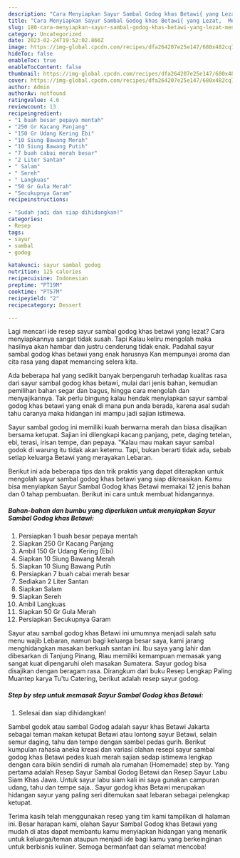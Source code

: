 ```yaml
---
description: "Cara Menyiapkan Sayur Sambal Godog khas Betawi{ yang Lezat,  Menu Buat lebaran"
title: "Cara Menyiapkan Sayur Sambal Godog khas Betawi{ yang Lezat,  Menu Buat lebaran"
slug: 180-cara-menyiapkan-sayur-sambal-godog-khas-betawi-yang-lezat-menu-buat-lebaran
category: Uncategorized
date: 2023-02-24T19:52:02.866Z
image: https://img-global.cpcdn.com/recipes/dfa264207e25e147/680x482cq70/sayur-sambal-godog-khas-betawi-foto-resep-utama.jpg
hideToc: false
enableToc: true
enableTocContent: false
thumbnail: https://img-global.cpcdn.com/recipes/dfa264207e25e147/680x482cq70/sayur-sambal-godog-khas-betawi-foto-resep-utama.jpg
cover: https://img-global.cpcdn.com/recipes/dfa264207e25e147/680x482cq70/sayur-sambal-godog-khas-betawi-foto-resep-utama.jpg
author: Admin
authorAv: notfound
ratingvalue: 4.6
reviewcount: 13
recipeingredient:
- "1 buah besar pepaya mentah"
- "250 Gr Kacang Panjang"
- "150 Gr Udang Kering Ebi"
- "10 Siung Bawang Merah"
- "10 Siung Bawang Putih"
- "7 buah cabai merah besar"
- "2 Liter Santan"
- " Salam"
- " Sereh"
- " Langkuas"
- "50 Gr Gula Merah"
- "Secukupnya Garam"
recipeinstructions:

- "Sudah jadi dan siap dihidangkan!"
categories:
- Resep
tags:
- sayur
- sambal
- godog

katakunci: sayur sambal godog 
nutrition: 125 calories
recipecuisine: Indonesian
preptime: "PT19M"
cooktime: "PT57M"
recipeyield: "2"
recipecategory: Dessert

---
```



Lagi mencari ide resep sayur sambal godog khas betawi yang lezat? Cara menyiapkannya sangat tidak susah. Tapi Kalau keliru mengolah maka hasilnya akan hambar dan justru cenderung tidak enak. Padahal sayur sambal godog khas betawi yang enak harusnya Kan mempunyai aroma dan cita rasa yang dapat memancing selera kita.


Ada beberapa hal yang sedikit banyak berpengaruh terhadap kualitas rasa dari sayur sambal godog khas betawi, mulai dari jenis bahan, kemudian pemilihan bahan segar dan bagus, hingga cara mengolah dan menyajikannya. Tak perlu bingung kalau hendak menyiapkan sayur sambal godog khas betawi yang enak di mana pun anda berada, karena asal sudah tahu caranya maka hidangan ini mampu jadi sajian istimewa.

Sayur sambal godog ini memiliki kuah berwarna merah dan biasa disajikan bersama ketupat. Sajian ini dilengkapi kacang panjang, pete, daging tetelan, ebi, terasi, irisan tempe, dan pepaya. &#34;Kalau mau makan sayur sambal godok di warung itu tidak akan ketemu. Tapi, bukan berarti tidak ada, sebab setiap keluarga Betawi yang merayakan Lebaran.


Berikut ini ada beberapa tips dan trik praktis yang dapat diterapkan untuk mengolah sayur sambal godog khas betawi yang siap dikreasikan. Kamu bisa menyiapkan Sayur Sambal Godog khas Betawi memakai 12 jenis bahan dan 0 tahap pembuatan. Berikut ini cara untuk membuat hidangannya.

<!--inarticleads1-->

##### Bahan-bahan dan bumbu yang diperlukan untuk menyiapkan Sayur Sambal Godog khas Betawi:

1. Persiapkan 1 buah besar pepaya mentah
1. Siapkan 250 Gr Kacang Panjang
1. Ambil 150 Gr Udang Kering (Ebi)
1. Siapkan 10 Siung Bawang Merah
1. Siapkan 10 Siung Bawang Putih
1. Persiapkan 7 buah cabai merah besar
1. Sediakan 2 Liter Santan
1. Siapkan  Salam
1. Siapkan  Sereh
1. Ambil  Langkuas
1. Siapkan 50 Gr Gula Merah
1. Persiapkan Secukupnya Garam


Sayur atau sambal godog khas Betawi ini umumnya menjadi salah satu menu wajib Lebaran, namun bagi keluarga besar saya, kami jarang menghidangkan masakan berkuah santan ini. Ibu saya yang lahir dan dibesarkan di Tanjung Pinang, Riau memiliki kemampuan memasak yang sangat kuat dipengaruhi oleh masakan Sumatera. Sayur godog bisa disajikan dengan beragam rasa. Dirangkum dari buku Resep Lengkap Paling Muantep karya Tu&#39;tu Catering, berikut adalah resep sayur godog. 

<!--inarticleads2-->

##### Step by step untuk memasak Sayur Sambal Godog khas Betawi:


1. Selesai dan siap dihidangkan!

Sambel godok atau sambal Godog adalah sayur khas Betawi Jakarta sebagai teman makan ketupat Betawi atau lontong sayur Betawi, selain semur daging, tahu dan tempe dengan sambel pedas gurih. Berikut kumpulan rahasia aneka kreasi dan variasi olahan resepi sayur sambal godog khas Betawi pedes kuah merah sajian sedap istimewa lengkap dengan cara bikin sendiri di rumah ala rumahan (Homemade) step by. Yang pertama adalah Resep Sayur Sambal Godog Betawi dan Resep Sayur Labu Siam Khas Jawa. Untuk sayur labu siam kali ini saya gunakan campuran udang, tahu dan tempe saja.. Sayur godog khas Betawi merupakan hidangan sayur yang paling seri ditemukan saat lebaran sebagai pelengkap ketupat. 

Terima kasih telah menggunakan resep yang tim kami tampilkan di halaman ini. Besar harapan kami, olahan Sayur Sambal Godog khas Betawi yang mudah di atas dapat membantu kamu menyiapkan hidangan yang menarik untuk keluarga/teman ataupun menjadi ide bagi kamu yang berkeinginan untuk berbisnis kuliner. Semoga bermanfaat dan selamat mencoba!
